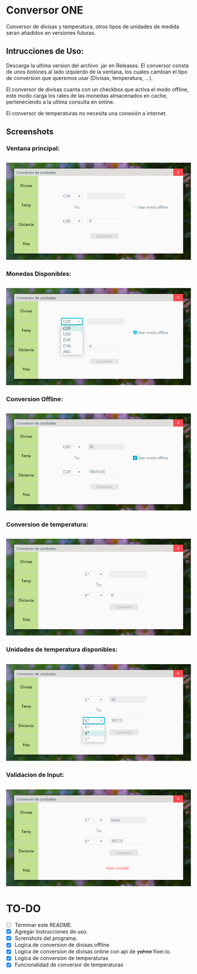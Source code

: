 # Conversor ONE
Conversor de divisas y temperatura, otros tipos de unidades de medida seran añadidos en versiones futuras.

## Intrucciones de Uso:
Descarga la ultima version del archivo .jar en Releases.
El conversor consta de unos botones al lado izquierdo de la ventana, los cuales cambian el tipo de conversion que queremos usar (Divisas, temperatura, ...).

El conversor de divisas cuanta con un checkbox que activa el modo offline, este modo carga los rates de las monedas almacenados en cache, perteneciendo a la ultima consulta en online.

El conversor de temperaturas no necesita una conexión a internet.

## Screenshots
### Ventana principal:
![MainView](./screenshots/MainView.png) 
---
### Monedas Disponibles:
![CurrencyOptions](./screenshots/CurrencyOptions.png)
---
### Conversion Offline:
![OfflineExample](./screenshots/OfflineExample.png)
---
### Conversion de temperatura:
![TemperatureView](./screenshots/TemperatureView.png)
---
### Unidades de temperatura disponibles:
![TempOptions](./screenshots/TempOptions.png)
---
### Validacion de Input:
![InvalidInput](./screenshots/InvalidInput.png)
---

# TO-DO
- [ ] Terminar este README.
- [x] Agregar instrucciones de uso.
- [x] Screnshots del programa.
- [x] Logica de conversion de divisas offline
- [x] Logica de conversion de divisas online con api de ~~yahoo~~ fixer.io.
- [x] Logica de conversion de temperaturas
- [x] Funcionalidad de conversor de temperaturas
